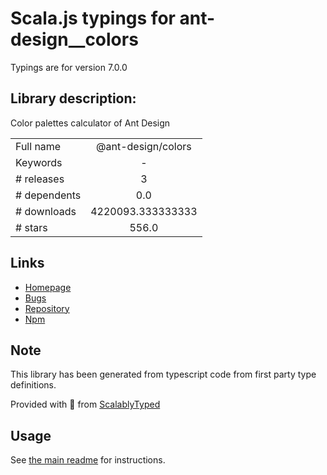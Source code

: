 
# Scala.js typings for ant-design__colors

Typings are for version 7.0.0

## Library description:
Color palettes calculator of Ant Design

|                    |                 |
| ------------------ | :-------------: |
| Full name          | @ant-design/colors |
| Keywords           | - |
| # releases         | 3 |
| # dependents       | 0.0 |
| # downloads        | 4220093.333333333 |
| # stars            | 556.0 |

## Links
- [Homepage](https://github.com/ant-design/ant-design-colors#readme)
- [Bugs](https://github.com/ant-design/ant-design-colors/issues)
- [Repository](https://github.com/ant-design/ant-design-colors)
- [Npm](https://www.npmjs.com/package/%40ant-design%2Fcolors)
    


## Note
This library has been generated from typescript code from first party type definitions.

Provided with :purple_heart: from [ScalablyTyped](https://github.com/oyvindberg/ScalablyTyped)

## Usage
See [the main readme](../../readme.md) for instructions.


